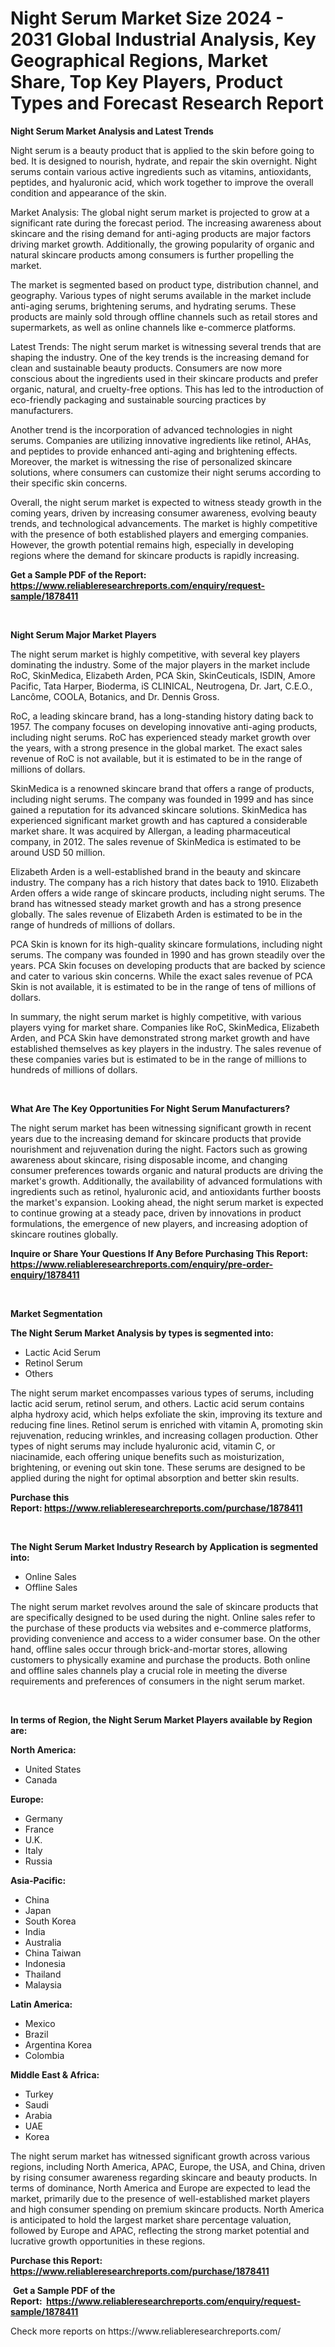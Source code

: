 <p><h1>Night Serum Market Size 2024 - 2031 Global Industrial Analysis, Key Geographical Regions, Market Share, Top Key Players, Product Types and Forecast Research Report</h1></p><p><strong>Night Serum Market Analysis and Latest Trends</strong></p>
<p><p>Night serum is a beauty product that is applied to the skin before going to bed. It is designed to nourish, hydrate, and repair the skin overnight. Night serums contain various active ingredients such as vitamins, antioxidants, peptides, and hyaluronic acid, which work together to improve the overall condition and appearance of the skin.</p><p>Market Analysis: The global night serum market is projected to grow at a significant rate during the forecast period. The increasing awareness about skincare and the rising demand for anti-aging products are major factors driving market growth. Additionally, the growing popularity of organic and natural skincare products among consumers is further propelling the market.</p><p>The market is segmented based on product type, distribution channel, and geography. Various types of night serums available in the market include anti-aging serums, brightening serums, and hydrating serums. These products are mainly sold through offline channels such as retail stores and supermarkets, as well as online channels like e-commerce platforms.</p><p>Latest Trends: The night serum market is witnessing several trends that are shaping the industry. One of the key trends is the increasing demand for clean and sustainable beauty products. Consumers are now more conscious about the ingredients used in their skincare products and prefer organic, natural, and cruelty-free options. This has led to the introduction of eco-friendly packaging and sustainable sourcing practices by manufacturers.</p><p>Another trend is the incorporation of advanced technologies in night serums. Companies are utilizing innovative ingredients like retinol, AHAs, and peptides to provide enhanced anti-aging and brightening effects. Moreover, the market is witnessing the rise of personalized skincare solutions, where consumers can customize their night serums according to their specific skin concerns.</p><p>Overall, the night serum market is expected to witness steady growth in the coming years, driven by increasing consumer awareness, evolving beauty trends, and technological advancements. The market is highly competitive with the presence of both established players and emerging companies. However, the growth potential remains high, especially in developing regions where the demand for skincare products is rapidly increasing.</p></p>
<p><strong>Get a Sample PDF of the Report:&nbsp; <a href="https://www.reliableresearchreports.com/enquiry/request-sample/1878411">https://www.reliableresearchreports.com/enquiry/request-sample/1878411</a></strong></p>
<p>&nbsp;</p>
<p><strong>Night Serum Major Market Players</strong></p>
<p><p>The night serum market is highly competitive, with several key players dominating the industry. Some of the major players in the market include RoC, SkinMedica, Elizabeth Arden, PCA Skin, SkinCeuticals, ISDIN, Amore Pacific, Tata Harper, Bioderma, iS CLINICAL, Neutrogena, Dr. Jart, C.E.O., Lancôme, COOLA, Botanics, and Dr. Dennis Gross.</p><p>RoC, a leading skincare brand, has a long-standing history dating back to 1957. The company focuses on developing innovative anti-aging products, including night serums. RoC has experienced steady market growth over the years, with a strong presence in the global market. The exact sales revenue of RoC is not available, but it is estimated to be in the range of millions of dollars.</p><p>SkinMedica is a renowned skincare brand that offers a range of products, including night serums. The company was founded in 1999 and has since gained a reputation for its advanced skincare solutions. SkinMedica has experienced significant market growth and has captured a considerable market share. It was acquired by Allergan, a leading pharmaceutical company, in 2012. The sales revenue of SkinMedica is estimated to be around USD 50 million.</p><p>Elizabeth Arden is a well-established brand in the beauty and skincare industry. The company has a rich history that dates back to 1910. Elizabeth Arden offers a wide range of skincare products, including night serums. The brand has witnessed steady market growth and has a strong presence globally. The sales revenue of Elizabeth Arden is estimated to be in the range of hundreds of millions of dollars.</p><p>PCA Skin is known for its high-quality skincare formulations, including night serums. The company was founded in 1990 and has grown steadily over the years. PCA Skin focuses on developing products that are backed by science and cater to various skin concerns. While the exact sales revenue of PCA Skin is not available, it is estimated to be in the range of tens of millions of dollars.</p><p>In summary, the night serum market is highly competitive, with various players vying for market share. Companies like RoC, SkinMedica, Elizabeth Arden, and PCA Skin have demonstrated strong market growth and have established themselves as key players in the industry. The sales revenue of these companies varies but is estimated to be in the range of millions to hundreds of millions of dollars.</p></p>
<p>&nbsp;</p>
<p><strong>What Are The Key Opportunities For Night Serum Manufacturers?</strong></p>
<p><p>The night serum market has been witnessing significant growth in recent years due to the increasing demand for skincare products that provide nourishment and rejuvenation during the night. Factors such as growing awareness about skincare, rising disposable income, and changing consumer preferences towards organic and natural products are driving the market's growth. Additionally, the availability of advanced formulations with ingredients such as retinol, hyaluronic acid, and antioxidants further boosts the market's expansion. Looking ahead, the night serum market is expected to continue growing at a steady pace, driven by innovations in product formulations, the emergence of new players, and increasing adoption of skincare routines globally.</p></p>
<p><strong>Inquire or Share Your Questions If Any Before Purchasing This Report: <a href="https://www.reliableresearchreports.com/enquiry/pre-order-enquiry/1878411">https://www.reliableresearchreports.com/enquiry/pre-order-enquiry/1878411</a></strong></p>
<p>&nbsp;</p>
<p><strong>Market Segmentation</strong></p>
<p><strong>The Night Serum Market Analysis by types is segmented into:</strong></p>
<p><ul><li>Lactic Acid Serum</li><li>Retinol Serum</li><li>Others</li></ul></p>
<p><p>The night serum market encompasses various types of serums, including lactic acid serum, retinol serum, and others. Lactic acid serum contains alpha hydroxy acid, which helps exfoliate the skin, improving its texture and reducing fine lines. Retinol serum is enriched with vitamin A, promoting skin rejuvenation, reducing wrinkles, and increasing collagen production. Other types of night serums may include hyaluronic acid, vitamin C, or niacinamide, each offering unique benefits such as moisturization, brightening, or evening out skin tone. These serums are designed to be applied during the night for optimal absorption and better skin results.</p></p>
<p><strong>Purchase this Report:&nbsp;<a href="https://www.reliableresearchreports.com/purchase/1878411">https://www.reliableresearchreports.com/purchase/1878411</a></strong></p>
<p>&nbsp;</p>
<p><strong>The Night Serum Market Industry Research by Application is segmented into:</strong></p>
<p><ul><li>Online Sales</li><li>Offline Sales</li></ul></p>
<p><p>The night serum market revolves around the sale of skincare products that are specifically designed to be used during the night. Online sales refer to the purchase of these products via websites and e-commerce platforms, providing convenience and access to a wider consumer base. On the other hand, offline sales occur through brick-and-mortar stores, allowing customers to physically examine and purchase the products. Both online and offline sales channels play a crucial role in meeting the diverse requirements and preferences of consumers in the night serum market.</p></p>
<p>&nbsp;</p>
<p><strong>In terms of Region, the Night Serum Market Players available by Region are:</strong></p>
<p>
    <p> <strong> North America: </strong>
        <ul>
            <li>United States</li>
            <li>Canada</li>
        </ul>
        </p> 
    <p> <strong> Europe: </strong>
        <ul>
            <li>Germany</li>
            <li>France</li>
            <li>U.K.</li>
            <li>Italy</li>
            <li>Russia</li>
        </ul>
        </p> 
    <p> <strong> Asia-Pacific: </strong>
        <ul>
            <li>China</li>
            <li>Japan</li>
            <li>South Korea</li>
            <li>India</li>
            <li>Australia</li>
            <li>China Taiwan</li>
            <li>Indonesia</li>
            <li>Thailand</li>
            <li>Malaysia</li>
        </ul>
        </p> 
    <p> <strong> Latin America: </strong>
        <ul>
            <li>Mexico</li>
            <li>Brazil</li>
            <li>Argentina Korea</li>
            <li>Colombia</li>
        </ul>
        </p> 
    <p> <strong> Middle East & Africa: </strong>
        <ul>
            <li>Turkey</li>
            <li>Saudi</li>
            <li>Arabia</li>
            <li>UAE</li>
            <li>Korea</li>
        </ul>
    </p>
    </p>
<p><p>The night serum market has witnessed significant growth across various regions, including North America, APAC, Europe, the USA, and China, driven by rising consumer awareness regarding skincare and beauty products. In terms of dominance, North America and Europe are expected to lead the market, primarily due to the presence of well-established market players and high consumer spending on premium skincare products. North America is anticipated to hold the largest market share percentage valuation, followed by Europe and APAC, reflecting the strong market potential and lucrative growth opportunities in these regions.</p></p>
<p><strong>Purchase this Report: <a href="https://www.reliableresearchreports.com/purchase/1878411">https://www.reliableresearchreports.com/purchase/1878411</a></strong></p>
<p>&nbsp;<strong>Get a Sample PDF of the Report:&nbsp;&nbsp;<a href="https://www.reliableresearchreports.com/enquiry/request-sample/1878411">https://www.reliableresearchreports.com/enquiry/request-sample/1878411</a></strong></p>
<p><strong></strong></p>
<p>Check more reports on https://www.reliableresearchreports.com/</p>